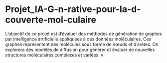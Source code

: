 # Projet_IA-G-n-rative-pour-la-d-couverte-mol-culaire
L’objectif de ce projet est d’évaluer des méthodes de génération de graphes par intelligence artificielle appliquées à des données moléculaires. Ces graphes représentent des molécules sous forme de nœuds et d’arêtes. On explorera des modèles de diffusion pour générer et évaluer de nouvelles structures moléculaires complexes et variées. v
